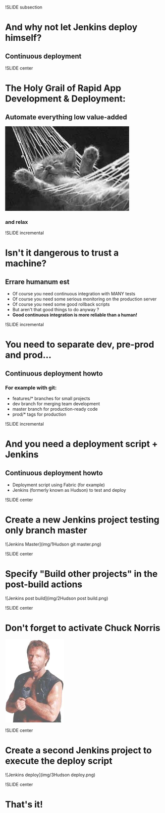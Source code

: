 !SLIDE subsection

# And why not let Jenkins deploy himself? #
## Continuous deployment ##

!SLIDE center

# The Holy Grail of Rapid App Development & Deployment: #
## Automate everything low value-added ##


![Kitten](img/relaxed_kitten.jpg)

### and relax ###


!SLIDE incremental

# Isn't it dangerous to trust a machine? #
## Errare humanum est ##

* Of course you need continuous integration with MANY tests
* Of course you need some serious monitoring on the production server
* Of course you need some good rollback scripts
* But aren't that good things to do anyway ?
* <strong>Good continuous integration is more reliable than a human!</strong>

!SLIDE incremental

# You need to separate dev, pre-prod and prod... #
## Continuous deployment howto ##

### For example with git: ###
* features/* branches for small projects
* dev branch for merging team development
* master branch for production-ready code
* prod/* tags for production


!SLIDE incremental

# And you need a deployment script + Jenkins #
## Continuous deployment howto ##

* Deployment script using Fabric (for example)
* Jenkins (formerly known as Hudson) to test and deploy

!SLIDE center

# Create a new Jenkins project testing only branch master #

![Jenkins Master](img/1Hudson git master.png)


!SLIDE center

# Specify "Build other projects" in the post-build actions #

![Jenkins post build](img/2Hudson post build.png)


!SLIDE center

# Don't forget to activate Chuck Norris #

![Chuck](img/chuck.jpeg)


!SLIDE center

# Create a second Jenkins project to execute the deploy script #

![Jenkins deploy](img/3Hudson deploy.png)

!SLIDE center

# That's it! #
